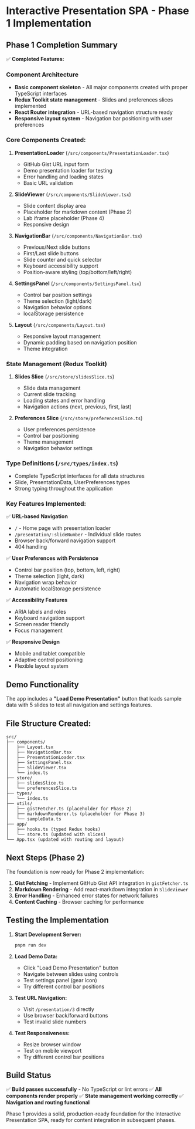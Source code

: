 # Interactive Presentation SPA - Phase 1 Implementation

## Phase 1 Completion Summary

✅ **Completed Features:**

### Component Architecture
- **Basic component skeleton** - All major components created with proper TypeScript interfaces
- **Redux Toolkit state management** - Slides and preferences slices implemented
- **React Router integration** - URL-based navigation structure ready
- **Responsive layout system** - Navigation bar positioning with user preferences

### Core Components Created:

1. **PresentationLoader** (`/src/components/PresentationLoader.tsx`)
   - GitHub Gist URL input form
   - Demo presentation loader for testing
   - Error handling and loading states
   - Basic URL validation

2. **SlideViewer** (`/src/components/SlideViewer.tsx`)
   - Slide content display area
   - Placeholder for markdown content (Phase 2)
   - Lab iframe placeholder (Phase 4)
   - Responsive design

3. **NavigationBar** (`/src/components/NavigationBar.tsx`)
   - Previous/Next slide buttons
   - First/Last slide buttons
   - Slide counter and quick selector
   - Keyboard accessibility support
   - Position-aware styling (top/bottom/left/right)

4. **SettingsPanel** (`/src/components/SettingsPanel.tsx`)
   - Control bar position settings
   - Theme selection (light/dark)
   - Navigation behavior options
   - localStorage persistence

5. **Layout** (`/src/components/Layout.tsx`)
   - Responsive layout management
   - Dynamic padding based on navigation position
   - Theme integration

### State Management (Redux Toolkit)

1. **Slides Slice** (`/src/store/slidesSlice.ts`)
   - Slide data management
   - Current slide tracking
   - Loading states and error handling
   - Navigation actions (next, previous, first, last)

2. **Preferences Slice** (`/src/store/preferencesSlice.ts`)
   - User preferences persistence
   - Control bar positioning
   - Theme management
   - Navigation behavior settings

### Type Definitions (`/src/types/index.ts`)
- Complete TypeScript interfaces for all data structures
- Slide, PresentationData, UserPreferences types
- Strong typing throughout the application

### Key Features Implemented:

✅ **URL-based Navigation**
- `/` - Home page with presentation loader
- `/presentation/:slideNumber` - Individual slide routes
- Browser back/forward navigation support
- 404 handling

✅ **User Preferences with Persistence**
- Control bar position (top, bottom, left, right)
- Theme selection (light, dark)
- Navigation wrap behavior
- Automatic localStorage persistence

✅ **Accessibility Features**
- ARIA labels and roles
- Keyboard navigation support
- Screen reader friendly
- Focus management

✅ **Responsive Design**
- Mobile and tablet compatible
- Adaptive control positioning
- Flexible layout system

## Demo Functionality

The app includes a **"Load Demo Presentation"** button that loads sample data with 5 slides to test all navigation and settings features.

## File Structure Created:

```
src/
├── components/
│   ├── Layout.tsx
│   ├── NavigationBar.tsx
│   ├── PresentationLoader.tsx
│   ├── SettingsPanel.tsx
│   ├── SlideViewer.tsx
│   └── index.ts
├── store/
│   ├── slidesSlice.ts
│   └── preferencesSlice.ts
├── types/
│   └── index.ts
├── utils/
│   ├── gistFetcher.ts (placeholder for Phase 2)
│   ├── markdownRenderer.ts (placeholder for Phase 3)
│   └── sampleData.ts
├── app/
│   ├── hooks.ts (typed Redux hooks)
│   └── store.ts (updated with slices)
└── App.tsx (updated with routing and layout)
```

## Next Steps (Phase 2)

The foundation is now ready for Phase 2 implementation:

1. **Gist Fetching** - Implement GitHub Gist API integration in `gistFetcher.ts`
2. **Markdown Rendering** - Add react-markdown integration in `SlideViewer`
3. **Error Handling** - Enhanced error states for network failures
4. **Content Caching** - Browser caching for performance

## Testing the Implementation

1. **Start Development Server:**
   ```bash
   pnpm run dev
   ```

2. **Load Demo Data:**
   - Click "Load Demo Presentation" button
   - Navigate between slides using controls
   - Test settings panel (gear icon)
   - Try different control bar positions

3. **Test URL Navigation:**
   - Visit `/presentation/3` directly
   - Use browser back/forward buttons
   - Test invalid slide numbers

4. **Test Responsiveness:**
   - Resize browser window
   - Test on mobile viewport
   - Try different control bar positions

## Build Status
✅ **Build passes successfully** - No TypeScript or lint errors
✅ **All components render properly**
✅ **State management working correctly**
✅ **Navigation and routing functional**

Phase 1 provides a solid, production-ready foundation for the Interactive Presentation SPA, ready for content integration in subsequent phases.